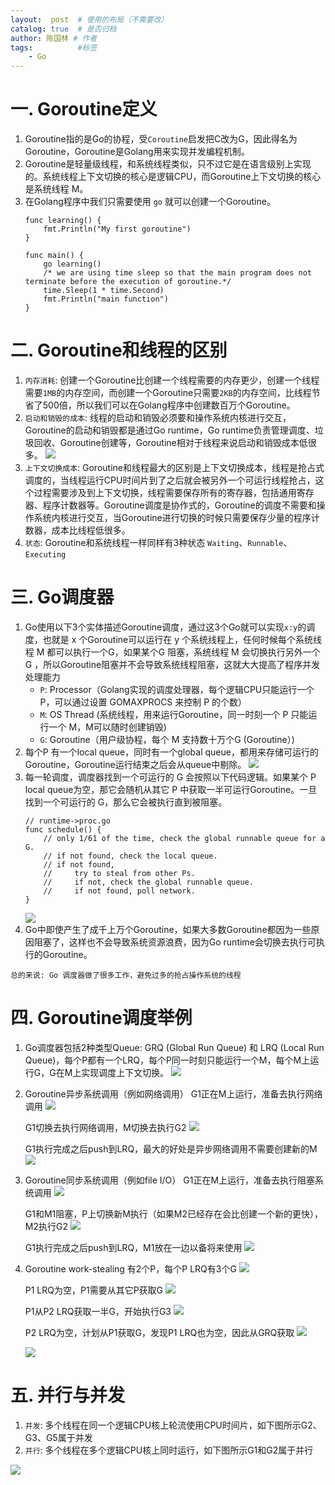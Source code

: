 ```yaml
---
layout:  post  # 使用的布局（不需要改）
catalog: true  # 是否归档
author: 陈国林 # 作者
tags:          #标签
    - Go
---
```


# 一. Goroutine定义
1. Goroutine指的是Go的协程，受`Coroutine`启发把C改为G，因此得名为Goroutine，Goroutine是Golang用来实现并发编程机制。
2. Goroutine是轻量级线程，和系统线程类似，只不过它是在语言级别上实现的。系统线程上下文切换的核心是逻辑CPU，而Goroutine上下文切换的核心是系统线程 M。
3. 在Golang程序中我们只需要使用 `go` 就可以创建一个Goroutine。
   ```
   func learning() {  
       fmt.Println("My first goroutine")
   }
   
   func main() {  
       go learning()
       /* we are using time sleep so that the main program does not terminate before the execution of goroutine.*/
       time.Sleep(1 * time.Second)
       fmt.Println("main function")
   }
   ```

# 二. Goroutine和线程的区别
1. `内存消耗`: 创建一个Goroutine比创建一个线程需要的内存更少，创建一个线程需要`1MB`的内存空间，而创建一个Goroutine只需要`2KB`的内存空间，比线程节省了500倍，所以我们可以在Golang程序中创建数百万个Goroutine。
2. `启动和销毁的成本`: 线程的启动和销毁必须要和操作系统内核进行交互，Goroutine的启动和销毁都是通过Go runtime，Go runtime负责管理调度、垃圾回收、Goroutine创建等，Goroutine相对于线程来说启动和销毁成本低很多。
   ![](https://github.com/chenguolin/chenguolin.github.io/blob/master/data/image/goroutine-vs-thread.png?raw=true)
3. `上下文切换成本`: Goroutine和线程最大的区别是上下文切换成本，线程是抢占式调度的，当线程运行CPU时间片到了之后就会被另外一个可运行线程抢占，这个过程需要涉及到上下文切换，线程需要保存所有的寄存器，包括通用寄存器、程序计数器等。Goroutine调度是协作式的，Goroutine的调度不需要和操作系统内核进行交互，当Goroutine进行切换的时候只需要保存少量的程序计数器，成本比线程低很多。
4. `状态`: Goroutine和系统线程一样同样有3种状态 `Waiting`、`Runnable`、`Executing`

# 三. Go调度器
1. Go使用以下3个实体描述Goroutine调度，通过这3个Go就可以实现`x:y`的调度，也就是 x 个Goroutine可以运行在 y 个系统线程上，任何时候每个系统线程 M 都可以执行一个G，如果某个G 阻塞，系统线程 M 会切换执行另外一个G ，所以Goroutine阻塞并不会导致系统线程阻塞，这就大大提高了程序并发处理能力
    + `P`: Processor（Golang实现的调度处理器，每个逻辑CPU只能运行一个 P，可以通过设置 GOMAXPROCS 来控制 P 的个数）
    + `M`: OS Thread (系统线程，用来运行Goroutine，同一时刻一个 P 只能运行一个 M，M可以随时创建销毁)
    + `G`: Goroutine（用户级协程，每个 M 支持数十万个G (Goroutine）)
2. 每个P 有一个local queue，同时有一个global queue，都用来存储可运行的Goroutine，Goroutine运行结束之后会从queue中剔除。
   ![](https://github.com/chenguolin/chenguolin.github.io/blob/master/data/image/go-goroutine.png?raw=true)
3. 每一轮调度，调度器找到一个可运行的 G 会按照以下代码逻辑。如果某个 P local queue为空，那它会随机从其它 P 中获取一半可运行Goroutine。一旦找到一个可运行的 G，那么它会被执行直到被阻塞。
   ```
   // runtime->proc.go
   func schedule() {
       // only 1/61 of the time, check the global runnable queue for a G.
       // if not found, check the local queue.
       // if not found,
       //     try to steal from other Ps.
       //     if not, check the global runnable queue.
       //     if not found, poll network.
   }
   ```
   ![](https://github.com/chenguolin/chenguolin.github.io/blob/master/data/image/go-goroutine-steal.png?raw=true)
4. Go中即使产生了成千上万个Goroutine，如果大多数Goroutine都因为一些原因阻塞了，这样也不会导致系统资源浪费，因为Go runtime会切换去执行可执行的Goroutine。

`总的来说: Go 调度器做了很多工作，避免过多的抢占操作系统的线程`

# 四. Goroutine调度举例
1. Go调度器包括2种类型Queue: GRQ (Global Run Queue) 和 LRQ (Local Run Queue)，每个P都有一个LRQ，每个P同一时刻只能运行一个M，每个M上运行G，G在M上实现调度上下文切换。
   ![](https://github.com/chenguolin/chenguolin.github.io/blob/master/data/image/goroutine-figure-1.png?raw=true)
2. Goroutine异步系统调用（例如网络调用）
   G1正在M上运行，准备去执行网络调用
   ![](https://github.com/chenguolin/chenguolin.github.io/blob/master/data/image/goroutine-figure-2.png?raw=true)
   
   G1切换去执行网络调用，M切换去执行G2
   ![](https://github.com/chenguolin/chenguolin.github.io/blob/master/data/image/goroutine-figure-3.png?raw=true)
   
   G1执行完成之后push到LRQ，最大的好处是异步网络调用不需要创建新的M
   ![](https://github.com/chenguolin/chenguolin.github.io/blob/master/data/image/goroutine-figure-4.png?raw=true)
3. Goroutine同步系统调用（例如file I/O）
   G1正在M上运行，准备去执行阻塞系统调用
   ![](https://github.com/chenguolin/chenguolin.github.io/blob/master/data/image/goroutine-figure-5.png?raw=true)

   G1和M1阻塞，P上切换新M执行（如果M2已经存在会比创建一个新的更快），M2执行G2
   ![](https://github.com/chenguolin/chenguolin.github.io/blob/master/data/image/goroutine-figure-6.png?raw=true)

   G1执行完成之后push到LRQ，M1放在一边以备将来使用
   ![](https://github.com/chenguolin/chenguolin.github.io/blob/master/data/image/goroutine-figure-7.png?raw=true)
4. Goroutine work-stealing
   有2个P，每个P LRQ有3个G
   ![](https://github.com/chenguolin/chenguolin.github.io/blob/master/data/image/goroutine-figure-8.png?raw=true)
   
   P1 LRQ为空，P1需要从其它P获取G
   ![](https://github.com/chenguolin/chenguolin.github.io/blob/master/data/image/goroutine-figure-9.png?raw=true)
   
   P1从P2 LRQ获取一半G，开始执行G3
   ![](https://github.com/chenguolin/chenguolin.github.io/blob/master/data/image/goroutine-figure-10.png?raw=true)
   
   P2 LRQ为空，计划从P1获取G，发现P1 LRQ也为空，因此从GRQ获取
   ![](https://github.com/chenguolin/chenguolin.github.io/blob/master/data/image/goroutine-figure-11.png?raw=true)
   
   ![](https://github.com/chenguolin/chenguolin.github.io/blob/master/data/image/goroutine-figure-12.png?raw=true)

# 五. 并行与并发
1. `并发`: 多个线程在同一个逻辑CPU核上轮流使用CPU时间片，如下图所示G2、G3、G5属于并发
2. `并行`: 多个线程在多个逻辑CPU核上同时运行，如下图所示G1和G2属于并行

![](https://github.com/chenguolin/chenguolin.github.io/blob/master/data/image/goroutine-figure-13.png?raw=true)


